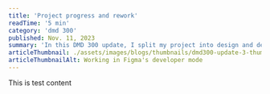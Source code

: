 ```yaml
---
title: 'Project progress and rework'
readTime: '5 min'
category: 'dmd 300'
published: Nov. 11, 2023
summary: 'In this DMD 300 update, I split my project into design and development. Embraced 11ty and AI. Planning for content and design refinement.'
articleThumbnail: ./assets/images/blogs/thumbnails/dmd300-update-3-thumbnail.png
articleThumbnailAlt: Working in Figma's developer mode
---
```


This is test content
